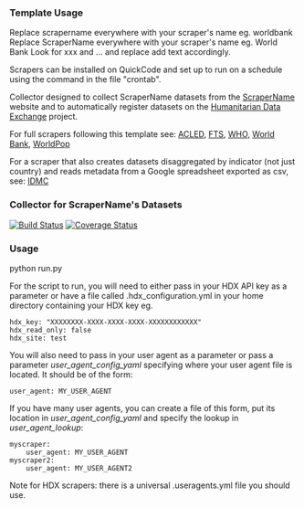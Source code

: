 ### Template Usage

Replace scrapername everywhere with your scraper's name eg. worldbank
Replace ScraperName everywhere with your scraper's name eg. World Bank
Look for xxx and ... and replace add text accordingly.

Scrapers can be installed on QuickCode and set up to run on a schedule 
using the command in the file "crontab".

Collector designed to collect ScraperName datasets from the [ScraperName](http://) website and to automatically register datasets on the [Humanitarian Data Exchange](http://data.humdata.org/) project.

For full scrapers following this template see:
[ACLED](https://github.com/OCHA-DAP/hdxscraper-acled-africa),
[FTS](https://github.com/OCHA-DAP/hdxscraper-fts),
[WHO](https://github.com/OCHA-DAP/hdxscraper-who),
[World Bank](https://github.com/OCHA-DAP/hdxscraper-worldbank),
[WorldPop](https://github.com/OCHA-DAP/hdxscraper-worldpop)

For a scraper that also creates datasets disaggregated by indicator (not just country) and
reads metadata from a Google spreadsheet exported as csv, see:
[IDMC](https://github.com/OCHA-DAP/hdxscraper-idmc)

### Collector for ScraperName's Datasets
[![Build Status](https://travis-ci.org/OCHA-DAP/hdxscraper-scrapername.svg?branch=master&ts=1)](https://travis-ci.org/OCHA-DAP/hdxscraper-scrapername) [![Coverage Status](https://coveralls.io/repos/github/OCHA-DAP/hdxscraper-scrapername/badge.svg?branch=master&ts=1)](https://coveralls.io/github/OCHA-DAP/hdxscraper-scrapername?branch=master)

### Usage
python run.py

For the script to run, you will need to either pass in your HDX API key as a parameter or have a file called .hdx_configuration.yml in your home directory containing your HDX key eg.

    hdx_key: "XXXXXXXX-XXXX-XXXX-XXXX-XXXXXXXXXXXX"
    hdx_read_only: false
    hdx_site: test
    
 You will also need to pass in your user agent as a parameter or pass a parameter *user_agent_config_yaml* specifying where your user agent file is located. It should be of the form:
 
    user_agent: MY_USER_AGENT
    
 If you have many user agents, you can create a file of this form, put its location in *user_agent_config_yaml* and specify the lookup in *user_agent_lookup*:
 
    myscraper:
        user_agent: MY_USER_AGENT
    myscraper2:
        user_agent: MY_USER_AGENT2

 Note for HDX scrapers: there is a universal .useragents.yml file you should use.
